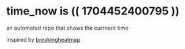 # time_now is (( 1704452400795 ))

an automated repo that shows the currnent time

inspired by [breakingheatmap](https://github.com/breakingheatmap/breakingheatmap)